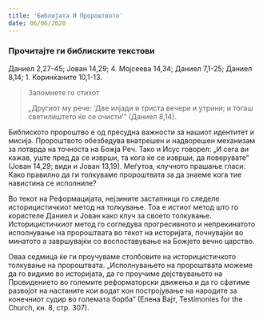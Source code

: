 ```yaml
---
title: 'Библијата И Пророштвото'
date: 06/06/2020
---
```


### Прочитајте ги библиските текстови
Даниел 2,27-45; Јован 14,29; 4. Мојсеева 14,34; Даниел 7,1-25; Даниел 8,14; 1. Коринќаните 10,1-13.

> <p>Запомнете го стихот</p>
> „Другиот му рече: ’Две илјади и триста вечери и утрини; и тогаш светилиштето ќе се очисти’“ (Даниел 8,14).

Библиското пророштво е од пресудна важности за нашиот идентитет и мисија. Пророштвото обезбедува внатрешен и надворешен механизам за потврда на точноста на Божја Реч. Тако и Исус говорел: „И сега ви кажав, уште пред да се изврши, та кога ќе се изврши, да поверувате“ (Јован 14,29; види и Јован 13,19). Меѓутоа, клучното прашање гласи: Како правилно да ги толкуваме пророштвата за да знаеме кога тие навистина се исполниле?

Во текот на Реформацијата, нејзините застапници го следеле историцистичкиот метод на толкување. Тоа е истиот метод што го користеле Даниел и Јован како клуч за своето толкување. Историцистичкиот метод го согледува прогресивното и непрекинатото исполнување на пророштвата во текот на историјата, почнувајќи во минатото а завршувајќи со воспоставување на Божјето вечно царство.

Оваа седмица ќе ги проучуваме столбовите на историцистичкото толкување на пророштвата. „Исполнувањето на пророштвата можеме да го видиме во историјата, да го проучиме дејствувањето на Провидението во големите реформаторски движења и да го сфатиме развојот на настаните кои водат кон постројување на народите за конечниот судир во големата борба“ (Елена Вајт, Testimonies for the Church, кн. 8, стр. 307).
